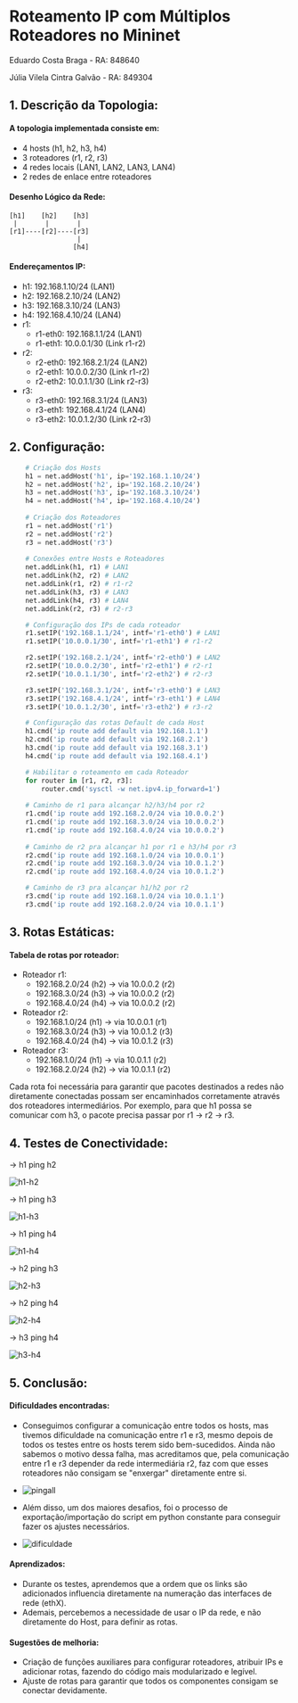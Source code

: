 # Roteamento IP com Múltiplos Roteadores no Mininet

Eduardo Costa Braga - RA: 848640

Júlia Vilela Cintra Galvão - RA: 849304

## 1. Descrição da Topologia:

#### A topologia implementada consiste em:
- 4 hosts (h1, h2, h3, h4)
- 3 roteadores (r1, r2, r3)
- 4 redes locais (LAN1, LAN2, LAN3, LAN4)
- 2 redes de enlace entre roteadores

#### Desenho Lógico da Rede:
```
[h1]    [h2]    [h3]
 |       |       |    
[r1]----[r2]----[r3]  
                 | 
                [h4]  
```

#### Endereçamentos IP:
- h1: 192.168.1.10/24 (LAN1)
- h2: 192.168.2.10/24 (LAN2)
- h3: 192.168.3.10/24 (LAN3)
- h4: 192.168.4.10/24 (LAN4)
- r1:
    - r1-eth0: 192.168.1.1/24 (LAN1)
    - r1-eth1: 10.0.0.1/30 (Link r1-r2)
- r2:
    - r2-eth0: 192.168.2.1/24 (LAN2)
    - r2-eth1: 10.0.0.2/30 (Link r1-r2)
    - r2-eth2: 10.0.1.1/30 (Link r2-r3)
- r3:
    - r3-eth0: 192.168.3.1/24 (LAN3)
    - r3-eth1: 192.168.4.1/24 (LAN4)
    - r3-eth2: 10.0.1.2/30 (Link r2-r3)

## 2. Configuração:

```Python
    # Criação dos Hosts
    h1 = net.addHost('h1', ip='192.168.1.10/24')
    h2 = net.addHost('h2', ip='192.168.2.10/24')
    h3 = net.addHost('h3', ip='192.168.3.10/24')
    h4 = net.addHost('h4', ip='192.168.4.10/24')
    
    # Criação dos Roteadores
    r1 = net.addHost('r1')
    r2 = net.addHost('r2')
    r3 = net.addHost('r3')
    
    # Conexões entre Hosts e Roteadores
    net.addLink(h1, r1) # LAN1
    net.addLink(h2, r2) # LAN2
    net.addLink(r1, r2) # r1-r2
    net.addLink(h3, r3) # LAN3
    net.addLink(h4, r3) # LAN4
    net.addLink(r2, r3) # r2-r3

    # Configuração dos IPs de cada roteador
    r1.setIP('192.168.1.1/24', intf='r1-eth0') # LAN1
    r1.setIP('10.0.0.1/30', intf='r1-eth1') # r1-r2

    r2.setIP('192.168.2.1/24', intf='r2-eth0') # LAN2
    r2.setIP('10.0.0.2/30', intf='r2-eth1') # r2-r1
    r2.setIP('10.0.1.1/30', intf='r2-eth2') # r2-r3

    r3.setIP('192.168.3.1/24', intf='r3-eth0') # LAN3
    r3.setIP('192.168.4.1/24', intf='r3-eth1') # LAN4
    r3.setIP('10.0.1.2/30', intf='r3-eth2') # r3-r2

    # Configuração das rotas Default de cada Host
    h1.cmd('ip route add default via 192.168.1.1')
    h2.cmd('ip route add default via 192.168.2.1')
    h3.cmd('ip route add default via 192.168.3.1')
    h4.cmd('ip route add default via 192.168.4.1')

    # Habilitar o roteamento em cada Roteador
    for router in [r1, r2, r3]:
        router.cmd('sysctl -w net.ipv4.ip_forward=1')
    
    # Caminho de r1 para alcançar h2/h3/h4 por r2
    r1.cmd('ip route add 192.168.2.0/24 via 10.0.0.2')
    r1.cmd('ip route add 192.168.3.0/24 via 10.0.0.2')
    r1.cmd('ip route add 192.168.4.0/24 via 10.0.0.2')
    
    # Caminho de r2 pra alcançar h1 por r1 e h3/h4 por r3
    r2.cmd('ip route add 192.168.1.0/24 via 10.0.0.1')
    r2.cmd('ip route add 192.168.3.0/24 via 10.0.1.2')
    r2.cmd('ip route add 192.168.4.0/24 via 10.0.1.2')

    # Caminho de r3 pra alcançar h1/h2 por r2
    r3.cmd('ip route add 192.168.1.0/24 via 10.0.1.1')
    r3.cmd('ip route add 192.168.2.0/24 via 10.0.1.1')
```

## 3. Rotas Estáticas:

#### Tabela de rotas por roteador:
- Roteador r1:
    - 192.168.2.0/24 (h2) → via 10.0.0.2 (r2)
    - 192.168.3.0/24 (h3) → via 10.0.0.2 (r2)
    - 192.168.4.0/24 (h4) → via 10.0.0.2 (r2)
- Roteador r2:
    - 192.168.1.0/24 (h1) → via 10.0.0.1 (r1)
    - 192.168.3.0/24 (h3) → via 10.0.1.2 (r3)
    - 192.168.4.0/24 (h4) → via 10.0.1.2 (r3)
- Roteador r3:
    - 192.168.1.0/24 (h1) → via 10.0.1.1 (r2)
    - 192.168.2.0/24 (h2) → via 10.0.1.1 (r2)

Cada rota foi necessária para garantir que pacotes destinados a redes não diretamente conectadas possam ser encaminhados corretamente através dos roteadores intermediários. Por exemplo, para que h1 possa se comunicar com h3, o pacote precisa passar por r1 → r2 → r3.


## 4. Testes de Conectividade:
→ h1 ping h2

![h1-h2](./images/conexao-h1-h2.png)

→ h1 ping h3

![h1-h3](./images/conexao-h1-h3.png)

→ h1 ping h4

![h1-h4](./images/conexao-h1-h4.png)

→ h2 ping h3

![h2-h3](./images/conexao-h2-h3.png)

→ h2 ping h4

![h2-h4](./images/conexao-h2-h4.png)

→ h3 ping h4

![h3-h4](./images/conexao-h3-h4.png)

## 5. Conclusão:

#### Dificuldades encontradas:

- Conseguimos configurar a comunicação entre todos os hosts, mas tivemos dificuldade na comunicação entre r1 e r3, mesmo depois de todos os testes entre os hosts terem sido bem-sucedidos. Ainda não sabemos o motivo dessa falha, mas acreditamos que, pela comunicação entre r1 e r3 depender da rede intermediária r2, faz com que esses roteadores não consigam se "enxergar" diretamente entre si.

- ![pingall](./images/pingall.png)

- Além disso, um dos maiores desafios, foi o processo de exportação/importação do script em python constante para conseguir fazer os ajustes necessários.

- ![dificuldade](./images/dificuldade.png)

#### Aprendizados:

- Durante os testes, aprendemos que a ordem que os links são adicionados influencia diretamente na numeração das interfaces de rede (ethX). 
- Ademais, percebemos a necessidade de usar o IP da rede, e não diretamente do Host, para definir as rotas.

#### Sugestões de melhoria:

- Criação de funções auxiliares para configurar roteadores, atribuir IPs e adicionar rotas, fazendo do código mais modularizado e legível.
- Ajuste de rotas para garantir que todos os componentes consigam se conectar devidamente. 